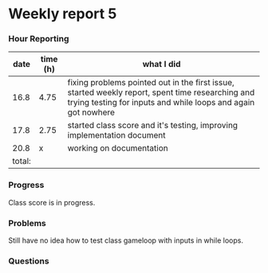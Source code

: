 # Weekly report 5

### Hour Reporting
| **date** | **time (h)** | **what I did** 
| --------- | ----------- | --------- 
| 16.8 | 4.75 | fixing problems pointed out in the first issue, started weekly report, spent time researching and trying testing for inputs and while loops and again got nowhere
| 17.8 | 2.75 | started class score and it's testing, improving implementation document
| 20.8 | x | working on documentation
| total: | 

### Progress
Class score is in progress.

### Problems
Still have no idea how to test class gameloop with inputs in while loops.

### Questions
